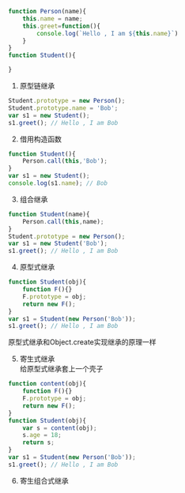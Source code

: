 ```javascript
function Person(name){
    this.name = name;
    this.greet=function(){
        console.log(`Hello , I am ${this.name}`)
    }
}
function Student(){

}
```

1. 原型链继承
```javascript
Student.prototype = new Person();
Student.prototype.name = 'Bob';
var s1 = new Student();
s1.greet(); // Hello , I am Bob
```

2. 借用构造函数
```javascript
function Student(){
    Person.call(this,'Bob');
}
var s1 = new Student();
console.log(s1.name); // Bob
```

3. 组合继承
```javascript
function Student(name){
    Person.call(this,name);
}
Student.prototype = new Person();
var s1 = new Student('Bob');
s1.greet(); // Hello , I am Bob
```

4. 原型式继承
```javascript
function Student(obj){
    function F(){}
    F.prototype = obj;
    return new F();
}
var s1 = Student(new Person('Bob'));
s1.greet(); // Hello , I am Bob
```
原型式继承和Object.create实现继承的原理一样

5. 寄生式继承  
给原型式继承套上一个壳子
```javascript
function content(obj){
    function F(){}
    F.prototype = obj;
    return new F();
}
function Student(obj){
    var s = content(obj);
    s.age = 18;
    return s;
}
var s1 = Student(new Person('Bob'));
s1.greet(); // Hello , I am Bob
```

6. 寄生组合式继承
```javascript

```